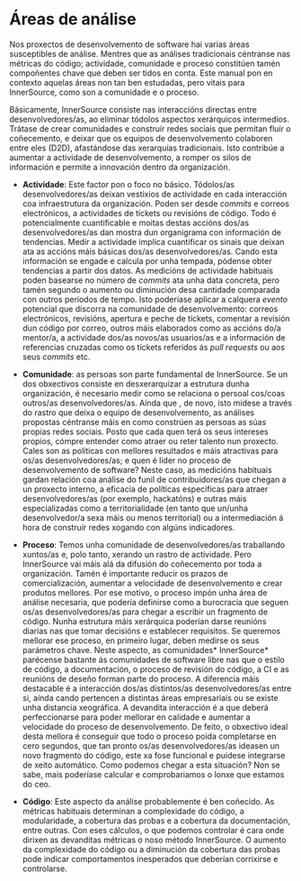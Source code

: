 Áreas de análise
=================

Nos proxectos de desenvolvemento de software hai varias áreas susceptibles de análise. Mentres que as análises tradicionais céntranse nas métricas do código; actividade, comunidade e proceso constitúen tamén compoñentes chave que deben ser tidos en conta. Este manual pon en contexto aquelas áreas non tan ben estudadas, pero vitais para InnerSource, como son a comunidade e o proceso.

Básicamente, InnerSource consiste nas interaccións directas entre desenvolvedores/as, ao eliminar tódolos aspectos xerárquicos intermedios. Trátase de crear comunidades e construír redes sociais que permitan fluír o coñecemento, e deixar que os equipos de desenvolvemento colaboren entre eles (D2D), afastándose das xerarquías tradicionais. Isto contribúe a aumentar a actividade de desenvolvemento, a romper os silos de información e permite a innovación dentro da organización.

- **Actividade**: Este factor pon o foco no básico. Tódolos/as desenvolvedores/as deixan vestixios de actividade en cada interacción coa infraestrutura da organización. Poden ser desde *commits* e correos electrónicos, a actividades de tíckets ou revisións de código. Todo é potencialmente cuantificable e moitas destas accións dos/as desenvolvedores/as dan mostra dun organigrama con información de tendencias. Medir a actividade implica cuantificar os sinais que deixan ata as accións máis básicas dos/as desenvolvedores/as. Cando esta información se engade e calcula por unha tempada, pódense obter tendencias a partir dos datos. As medicións de actividade habituais poden basearse no número de *commits* ata unha data concreta, pero tamén segundo o aumento ou diminución desa cantidade comparada con outros períodos de tempo. Isto poderíase aplicar a calquera *evento* potencial que discorra na comunidade de desenvolvemento: correos electrónicos, revisións, apertura e peche de tíckets, comentar a revisión dun código por correo, outros máis elaborados como as accións do/a mentor/a, a actividade dos/as novos/as usuarios/as e a información de referencias cruzadas como os tíckets referidos ás *pull requests* ou aos seus *commits* etc. 

- **Comunidade**: as persoas son parte fundamental de InnerSource. Se un dos obxectivos consiste en desxerarquizar a estrutura dunha organización, é necesario medir como se relaciona o persoal cos/coas outros/as desenvolvedores/as. Aínda que , de novo, isto mídese a través do rastro que deixa o equipo de desenvolvemento, as análises propostas céntranse máis en como constrúen as persoas as súas propias redes sociais. Posto que cada quen terá os seus intereses propios, cómpre entender como atraer ou reter talento nun proxecto. Cales son as políticas con mellores resultados e máis atractivas para os/as desenvolvedores/as; e quen é líder no proceso de desenvolvemento de software? Neste caso, as medicións habituais gardan relación coa análise do funil de contribuidores/as que chegan a un proxecto interno, a eficacia de políticas específicas para atraer desenvolvedores/as (por exemplo, hackatóns) e outras máis especializadas como a territorialidade (en tanto que un/unha desenvolvedor/a sexa máis ou menos territorial) ou a intermediación á hora de construír redes xogando con algúns indicadores.

- **Proceso**: Temos unha comunidade de desenvolvedores/as traballando xuntos/as e, polo tanto, xerando un rastro de actividade. Pero InnerSource vai máis alá da difusión do coñecemento por toda a organización. Tamén é importante reducir os prazos de comercialización, aumentar a velocidade de desenvolvemento e crear produtos mellores. Por ese motivo, o proceso impón unha área de análise necesaria, que podería definirse como a burocracia que seguen os/as desenvolvedores/as para chegar a escribir un fragmento de código. Nunha estrutura máis xerárquica poderían darse reunións diarias nas que tomar decisións e establecer requisitos. Se queremos mellorar ese proceso, en primeiro lugar, deben medirse os seus parámetros chave. Neste aspecto, as comunidades* InnerSource* parécense bastante ás comunidades de software libre nas que o estilo de código, a documentación, o proceso de revisión do código, a CI e as reunións de deseño forman parte do proceso. A diferencia máis destacable é a interacción dos/as distintos/as desenvolvedores/as entre si, aínda cando pertencen a distintas áreas empresariais ou se existe unha distancia xeográfica. A devandita interacción é a que deberá perfeccionarse para poder mellorar en calidade e aumentar a velocidade do proceso de desenvolvemento. De feito, o obxectivo ideal desta mellora é conseguir que todo o proceso poida completarse en cero segundos, que tan pronto os/as desenvolvedores/as ideasen un novo fragmento do código, este xa fose funcional e puidese integrarse de xeito automático. Como podemos chegar a esta situación? Non se sabe, mais poderíase calcular e comprobariamos o lonxe que estamos do ceo.

- **Código**: Este aspecto da análise probablemente é ben coñecido. As métricas habituais determinan a complexidade do código, a modularidade, a cobertura das probas e a cobertura da documentación, entre outras. Con eses cálculos, o que podemos controlar é cara onde dirixen as devanditas métricas o noso método InnerSource. O aumento da complexidade do código ou a diminución da cobertura das probas pode indicar comportamentos inesperados que deberían corrixirse e controlarse.